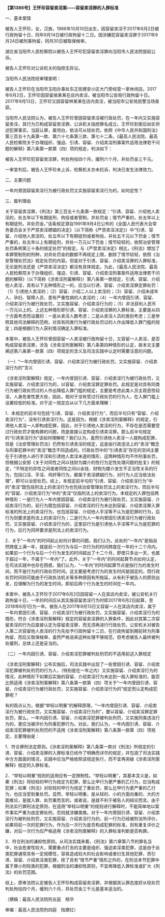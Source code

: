 **【第1386号】王怀珍容留卖淫案——容留卖淫罪的入罪标准**

一、基本案情

被告人王怀珍，女，汉族，1966年10月10日出生，因容留卖淫于2017年6月2日被行政拘留十日，同年9月14日被行政拘留十二日。因涉嫌犯容留卖淫罪于2017年9月24日被刑事拘留，同月30日被取保候审。

湖北省当阳市人民检察院以被告人王怀珍犯容留卖淫罪向当阳市人民法院提起公诉。

被告人王怀珍对公诉机关的指控无异议。

当阳市人民法院经审理查明：

被告人王怀珍在当阳市玉阳办事处东正街建安小区大门旁经营一家休闲店。2017年6月2日，王怀珍因容留侯某某在店内卖淫，被当阳市公安局行政拘留十日。2017年9月13日，王怀珍又因容留林某某在店内卖淫，被当阳市公安局民警当场查获。

当阳市人民法院认为，被告人王怀珍曾因容留卖淫被行政处罚，在一年内又实施容留卖淫，其行为已构成容留卖淫罪。公诉机关指控罪名成立。王怀珍到案后如实供述犯罪事实，当庭认罪，属坦白，依法可从轻处罚。依照《中华人民共和国刑法》第三百五十九条第一款、第六十七条第三款、第七十二条，《最高人民法院、最高人民检察院关于办理组织、强迫、引诱、容留、介绍卖淫刑事案件适用法律若干问题的解释》第八条第一款第（四）项的规走，判决如下：

被告人王怀珍犯容留卖淫罪，判处拘役四个月，缓刑六个月，并处罚金三千元。

一审宣判后，被告人王怀珍未上诉，检察机关亦未抗诉，判决已发生法律效力。

二、主要问题

一年内曾因容留卖淫行为被行政处罚又实施容留卖淫行为的，如何定性？

三、裁判理由

关于容留卖淫罪，《刑法》第三百五十九条第一款规定：“引诱、容留、介绍他人卖淫的，处五年以下有期徒刑、拘役或者管制，并处罚金；情节严重的，处五年以上有期徒刑，并处罚金。”该条规定源自1991年9月4日公布的《全国人民代表大会常务委员会关于严禁卖淫嫖娼的决定》（以下简称《严禁卖淫决定》）中“引诱、容留、介绍他人卖淫的，处五年以下有期徒刑或者拘役，并处五千元以下罚金；情节严重的，处五年以上有期徒刑，并处一万元以下罚金；情节较轻的，依照治安管理处罚条例第三十条的规定处罚”的规定。与《严禁卖淫决定》相比，《刑法》增加了本罪管制刑的刑种，对并处罚金的数额不再规定上限，删除了情节较轻，依照《治安管理处罚法》规定处罚的内容。但是对于引诱、容留、介绍卖淫罪的入罪标准，无论是刑法还是《严禁卖淫决定》都没有具体规定。为此，《最高人民法院、最高人民检察院关于办理组织、强迫、引诱、容留、介绍卖淫刑事案件适用法律若干问题的解释》（以下简称《涉卖淫刑窠解释》）第八条第一款规定，引诱、容留、介绍他人卖淫，具有以下五种情形之一的，应当以引诱、容留、介绍卖淫罪定罪处罚：（1）引诱他人卖淫的；（2）容留、介绍二人以上卖淫的；（3）容留、介绍未成年人、孕妇、智障人员、患有严重性病的人卖淫的；（4）一年内曾因引诱、容留、介绍卖淫行为被行政处罚，又实施容留、介绍卖淫行为的；（5）非法获利人民币一万元以上的。上述五种情形即引诱、容留、介绍卖淫罪的入罪标准，主要是从四个方面考虑而设置的：一是从卖淫人数考虑；二是从卖淫人员的类别考虑；三是参照其他司法解释的范例，对具有同类行为被行政处罚过的人作出降低入罪门槛的规定；四是根据行为人获利情况确定入罪标准。

本案中，被告人王怀珍曾因容留一人卖淫被行政拘留十日，又容留一人卖淫，是否构成容留卖淫罪，涉及《涉卖淫刑案解释》第八条第四种情形的认定，故本文主要阐述第八条第一款第（四）项规定的含义及司法实践中认定时需要注意的问题。

（一）“一年内曾因引诱、容留、介绍卖淫行为被行政处罚，又实施容留、介绍卖淫行为的”含义

《涉卖淫刑案解释》规定，一年内曾因引诱、容留、介绍卖淫行为被行政处罚，又实施容留、介绍卖淫行为的，以容留、介绍卖淫罪定罪处罚。此规定是对具有同类行为被行政处罚过的人作出降低入罪门槛的规定，主要是考虑此类人员主观恶性较深，人身危害性更大些，因此，相对于没有受过行政处罚的行为人，在入罪门槛上设置较低的标准。对于这一规定应从以下几方面来理解：

1．本规定的前半句包括“引诱、容留、介绍卖淫行为”，而后半句只有“容留、介绍卖淫行为”，没有引诱卖淫行为。这是因为，根据《涉卖淫刑案解释》的规定，引诱他人卖淫一人即构成犯罪，因此，对于引诱他人卖淫的行为，不存在是否需要受过行政处罚才能构罪的问题，而是直接认定构成引诱卖淫罪。那么前半句规定的“引诱卖淫行为”该如何理解呢？我们认为，虽然引诱他人卖淫一人就构成犯罪，但是《治安管理处罚法》仍然有引诱卖淫的规定，这是由行政违法上的“卖淫”概念与刑事犯罪中的“卖淫”概念不同造成的。行政处罚中的“引诱卖淫”存在的空间主要在于引诱他人进行手淫和引诱他人卖淫未遂的情形，这两种情形均不作刑事处罚，但根据公安部《关于对同性之间以钱财为媒介的性行为定性处理问题的批复》的规定，“不特定的异性之间或者同性之间以金钱、财物为媒介发生不正当性关系的行为，包括口淫、手淫、鸡奸等行为，都属于卖淫嫖娼行为，对行为人应当依法处理”，即可以治安处罚。综上，本规定前半句的“引诱、容留、介绍卖淫行为”中的“卖淫”既包括刑法上的卖淫行为也包括治安管理处罚法上的卖淫行为，而后半句的“容留、介绍卖淫行为”中的“卖淫”仅指刑法上的卖淫行为。本规定的入罪包括两种情形：一是行为人一年内曾因容留、介绍卖淫行为被行政处罚，又实施容留、介绍卖淫行为的，前行为既包括容留、介绍卖淫的行为未达到容留、介绍卖淫罪入罪标准的刑法上的卖淫行为，也包括容留、介绍他人手淫等不认为是犯罪的行为，后行为则要求是刑法上的卖淫行为；二是行为人一年内曾因引诱卖淫行为被行政处罚，又实施容留、介绍卖淫行为的，这里前行为是引诱他人手淫等不认为是犯罪的行为，后行为同样要求是刑法上的卖淫行为。

2．关于“一年内”的时间起止如何计算的问题。我们认为，此处的“一年内”是指自然跨度上满一年，就是前一次行为与后一次行为的时间跨度在一年的十二个月内。如果前一个行为与后一个行为发生的时间超出了十二个月，即使只多出一天，也属于超过一年，不属于“一年内”了。此外，关于“一年内”的时间起算节点如何认定，在司法实践中也存在困惑，我们认为，“一年内”的时间起算节点是指行为的发生时间，而不是行为的行政处罚时间。这主要是考虑行为的发生时间是固定的，而行政处罚时间则可能由于行政执法机关等多种原因有所拖延，从有利于被告人的原则出发，应理解为行为的发生时间，即前后两个行为发生的时间在一年内。

本案中，被告人王怀珍于2017年6月2日因容留一人在其店内卖淫，被公安机关行政拘留十日，一年的时间应从其实施容留卖淫行为时即2017年6月2日起算，至2018年6月1日为一年。被告人在2017年9月13日又容留一人在其店内卖淫，属于一年内曾因引诱、容留、介绍卖淫行为被行政处罚，又实施容留、介绍卖淫行为的情形，符合《涉卖淫刑案解释》规定的容留卖淫罪的入罪条件，因此对其第二次容留卖淫的行为应直接认定为容留卖淫罪，而无须再进行行政处罚。公安机关对被告人第二次容留他人卖淫的行为先给予行政拘留十二日，在行政拘留到期前转为刑事拘留，而后又取保候审，虽然严格说来这种处理不够规范，但考虑被告人最终被判处缓刑，总体上还是妥当的。

（二）一年内因引诱、容留、介绍卖淫犯罪被判处刑罚的不适用前述入罪规定

《涉卖淫刑案解释》公布实施后，司法实践中出现了一些曾因引诱、容留、介绍卖淫犯罪被判处刑罚的行为人，（特别是在一年之内）又实施容留、介绍卖淫行为的情况，此种情形下如果后实施的容留、介绍卖淫行为未达到一般入罪标准的，能否比照适用《涉卖淫刑案解释》第八条第一款第（四）项关于“一年内曾因引诱、容留、介绍卖淫行为被行政处罚，又实施容留、介绍卖淫行为的”规定而认定构成犯罪呢？

有的观点认为，根据“举轻以明重”的解释原理，“一年内曾因引诱、容留、介绍卖淫行为被行政处罚，又实施容留、介绍卖淫行为的”，要以容留、介绍卖淫罪定罪处罚，那么，一年内因引诱、容留、介绍卖淫犯罪被判处刑罚，又实施同类违法行为的，更应当被评价为刑事犯罪行为。对此，我们认为，一年内因引诱、容留、介绍卖淫犯罪被判处刑罚的不适用《涉卖淫刑案解释》第八条第一款第（四）项规定。主要理由是：

1．符合罪刑法定原则。《涉卖淫刑案解释》第八条第一款对《刑法》所规定的引诱、容留、介绍卖淫罪的入罪标准已经作了明确而详尽的规定，并包涵了司法实践中方方面面的情况，实践中应当严格依照该规定执行，而不宜再突破《涉卖淫刑案解释》规定的入罪标准。

2．“举轻以明重”规则的适用应有一定限制性。“举轻以明重”，其基本含义是，如果《刑法》将较轻的甲行为规定为犯罪，那么比甲行为更严重的乙行为，应当构成犯罪；如果《刑法》对较轻的甲行为规定了重处罚，那么比甲行为更严重的乙行为，也应当受到重处罚。显然，举轻以明重，是从轻的、小的方面向重的、大的方面推论，是就入罪、处罚重而言的，或者说，是就不利于被告人的结论而言。由于刑法实行罪刑法定原则，在适用“举轻以明重”的规则进行解释时，不能简单地以案件事实严重为由定罪处刑，否则就涉嫌类推。对于一年内曾因引诱、容留、介绍卖淫行为被判处刑罚，又实施容留、介绍卖淫行为的，前一行为已经被刑法所评价，如果将前一次的犯罪行为，作为后一次行为是否构成犯罪的标准，则有重复评价之嫌，对后一次行为应严格适用《涉卖淫刑案解释》的入罪标准判断是否构罪。

3．符合刑法的谦抑性原则。从司法实践来看，《刑法》第六章第八节的罪名当中，社会危害性较大，需要重点打击的主要是组织、强迫卖淫类犯罪，这是由于此类犯罪通常具有一定规模性，容易造成较大的社会影响或者衍生其他犯罪，而引诱、容留、介绍卖淫类犯罪，除了具有“情节严重”情形之外的，在刑法本节犯罪中属于罪小刑轻类的犯罪，根据刑法的谦抑性原则，不宜再降低入罪标准或扩大《刑法》的处罚范围。

综上，原审法院认定被告人王怀珍构成容留卖淫罪，并根据其认罪态度好从轻处罚判处拘役四个月，缓刑六个月，并处罚金三千元是基本适当的。

（撰稿：最高人民法院刑五庭　杨华

审编：最高人民法院刑四庭　陆建红）